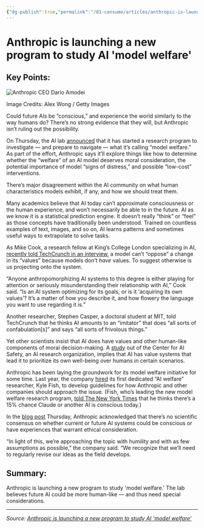 ```yaml
---
{"dg-publish":true,"permalink":"/01-consume/articles/anthropic-is-launching-a-new-program-to-study-ai-model-welfare/","title":"Anthropic is launching a new program to study AI 'model welfare'","tags":["anthropic","ai","ai-welfare"]}
---
```



# Anthropic is launching a new program to study AI 'model welfare'

## Key Points:
![Anthropic CEO Dario Amodei](https://techcrunch.com/wp-content/uploads/2025/02/GettyImages-1570465901.jpg?w=1024)

Image Credits: Alex Wong / Getty Images

Could future AIs be “conscious,” and experience the world similarly to the way humans do? There’s no strong evidence that they will, but Anthropic isn’t ruling out the possibility.

On Thursday, the AI lab [announced](https://www.anthropic.com/research/exploring-model-welfare) that it has started a research program to investigate — and prepare to navigate — what it’s calling “model welfare.” As part of the effort, Anthropic says it’ll explore things like how to determine whether the “welfare” of an AI model deserves moral consideration, the potential importance of model “signs of distress,” and possible “low-cost” interventions.

There’s major disagreement within the AI community on what human characteristics models exhibit, if any, and how we should treat them.

Many academics believe that AI today can’t approximate consciousness or the human experience, and won’t necessarily be able to in the future. AI as we know it is a statistical prediction engine. It doesn’t really “think” or “feel” as those concepts have traditionally been understood. Trained on countless examples of text, images, and so on, AI learns patterns and sometimes useful ways to extrapolate to solve tasks.

As Mike Cook, a research fellow at King’s College London specializing in AI, [recently told TechCrunch in an interview](https://techcrunch.com/2025/04/09/mit-study-finds-that-ai-doesnt-in-fact-have-values/#:~:text=A%20study%20went%20viral%20several,own%20well%2Dbeing%20over%20humans.), a model can’t “oppose” a change in its “values” because models don’t *have* values. To suggest otherwise is us projecting onto the system.

“Anyone anthropomorphizing AI systems to this degree is either playing for attention or seriously misunderstanding their relationship with AI,” Cook said. “Is an AI system optimizing for its goals, or is it ‘acquiring its own values’? It’s a matter of how you describe it, and how flowery the language you want to use regarding it is.”

Another researcher, Stephen Casper, a doctoral student at MIT, told TechCrunch that he thinks AI amounts to an “imitator” that does “all sorts of confabulation\[s\]” and says “all sorts of frivolous things.”

Yet other scientists insist that AI does have values and other human-like components of moral decision-making. A [study](https://x.com/DanHendrycks/status/1889344074098057439) out of the Center for AI Safety, an AI research organization, implies that AI has value systems that lead it to prioritize its own well-being over humans in certain scenarios.

Anthropic has been laying the groundwork for its model welfare initiative for some time. Last year, the company [hired](https://arstechnica.com/ai/2024/11/anthropic-hires-its-first-ai-welfare-researcher/) its first dedicated “AI welfare” researcher, Kyle Fish, to develop guidelines for how Anthropic and other companies should approach the issue. (Fish, who’s leading the new model welfare research program, [told The New York Times](https://x.com/kevinroose/status/1915430276697846045) that he thinks there’s a 15% chance Claude or another AI is conscious today.)

In the [blog post](https://www.anthropic.com/research/exploring-model-welfare) Thursday, Anthropic acknowledged that there’s no scientific consensus on whether current or future AI systems could be conscious or have experiences that warrant ethical consideration.

“In light of this, we’re approaching the topic with humility and with as few assumptions as possible,” the company said. “We recognize that we’ll need to regularly revise our ideas as the field develops.

## Summary:
Anthropic is launching a new program to study 'model welfare.' The lab believes future AI could be more human-like — and thus need special considerations.

---

*Source: [Anthropic is launching a new program to study AI 'model welfare'](https://techcrunch.com/2025/04/24/anthropic-is-launching-a-new-program-to-study-ai-model-welfare/)*
